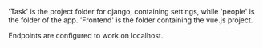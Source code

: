 'Task' is the project folder for django, containing settings, while 'people' is the folder of the app.
'Frontend' is the folder containing the vue.js project.

Endpoints are configured to work on localhost.
